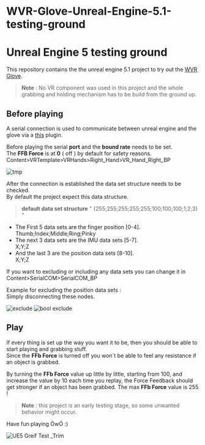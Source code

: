 # WVR-Glove-Unreal-Engine-5.1-testing-ground
# Unreal Engine 5 testing ground
This repository contains the the unreal engine 5.1 project to try out the [WVR Glove](https://github.com/Wbiu/WVR-GLOVE-Firmware).

> **Note** : No VR component was used in this project and the whole grabbing and holding mechanism has to be build from the ground up.

## Before playing
A serial connection is used to communicate between unreal engine and the glove via a [this](https://github.com/videofeedback/Unreal_Engine_SerialCOM_Plugin) plugin.



Before playing the serial **port** and the **bound rate** needs to be set.<br/>
The **FFB Force** is at **0** ( off ) by default for safety reasons.
Content>VRTemplate>VRHands>Right_Hand>VR_Hand_Right_BP

![tmp](https://user-images.githubusercontent.com/112129893/227538976-968bbcab-3bd1-4951-bc09-568392b77d58.png)

After the connection is established the data set structure needs to be checked.<br/>
By default the project expect this data structure.
> **default data set structure**  " {255;255;255;255;255;100;100;100;1;2;3} "

* The First 5 data sets are the finger position [0-4].<br/> 
  Thumb;Index;Middle;Ring;Pinky
* The next 3 data sets are the IMU data sets [5-7].<br/>
  X;Y;Z
* And the last 3 are the position data sets [8-10].<br/>
  X;Y;Z

If you want to excluding or including any data sets you can change it in Content>SerialCOM>SerialCOM_BP

Example for excluding the position data sets :<br/> 
Simply disconnecting these nodes.

![exclude](https://user-images.githubusercontent.com/112129893/227539241-a0a45840-e6b7-42b4-bd11-823692caadec.png)
![bool exclude](https://user-images.githubusercontent.com/112129893/227539291-8105fe91-8ade-4776-ac6f-64455e0de6ca.png)


## Play
If every thing is set up the way you want it to be, then you should be able to start playing and grabbing stuff.<br/>
Since the **FFb Force** is turned off you won´t be able to feel any resistance if an object is grabbed.<br/>

By turning the **FFb Force** value up little by little, starting from 100, and increase the value by 10 each time you replay, the Force Feedback should get stronger if an object has been grabbed. The max **FFb Force** value is 255 ! 

> **Note** : this project is an early testing stage, so some unwanted behavior might occur.

Have fun playing ÒwÓ :) <br/>

![UE5 Greif Test _Trim](https://user-images.githubusercontent.com/112129893/228447222-9a7d7522-b9ad-4f0b-85b0-2efa980ad3ed.gif)

